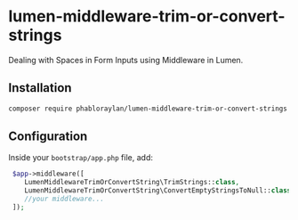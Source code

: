 # lumen-middleware-trim-or-convert-strings
 Dealing with Spaces in Form Inputs using Middleware in Lumen.
 
 ## Installation

```sh
composer require phabloraylan/lumen-middleware-trim-or-convert-strings
```

## Configuration

Inside your `bootstrap/app.php` file, add:

```php
 $app->middleware([
    LumenMiddlewareTrimOrConvertString\TrimStrings::class,
    LumenMiddlewareTrimOrConvertString\ConvertEmptyStringsToNull::class,
	//your middleware...
 ]);
```
